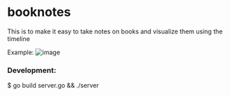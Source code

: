 # booknotes
This is to make it easy to take notes on books and visualize them using the timeline

Example:
![image](https://user-images.githubusercontent.com/4794780/77268278-9f188300-6c62-11ea-9b51-f978863e334b.png)

### Development:
$ go build server.go && ./server
